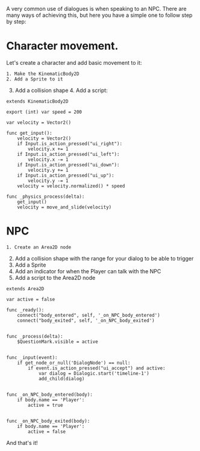 A very common use of dialogues is when speaking to an NPC. There are many ways of achieving this, but here you have a simple one to follow step by step:

# Character movement.
Let's create a character and add basic movement to it:

	1. Make the KinematicBody2D
	2. Add a Sprite to it
  3. Add a collision shape
	4. Add a script:

```gdscript
extends KinematicBody2D

export (int) var speed = 200

var velocity = Vector2()

func get_input():
    velocity = Vector2()
    if Input.is_action_pressed("ui_right"):
        velocity.x += 1
    if Input.is_action_pressed("ui_left"):
        velocity.x -= 1
    if Input.is_action_pressed("ui_down"):
        velocity.y += 1
    if Input.is_action_pressed("ui_up"):
        velocity.y -= 1
    velocity = velocity.normalized() * speed

func _physics_process(delta):
    get_input()
    velocity = move_and_slide(velocity)
```

# NPC

	1. Create an Area2D node
  2. Add a collision shape with the range for your dialog to be able to trigger
  3. Add a Sprite
  4. Add an indicator for when the Player can talk with the NPC
  5. Add a script to the Area2D node

```gdscript
extends Area2D

var active = false

func _ready():
	connect("body_entered", self, '_on_NPC_body_entered')
	connect("body_exited", self, '_on_NPC_body_exited')


func _process(delta):
	$QuestionMark.visible = active


func _input(event):
	if get_node_or_null('DialogNode') == null:
		if event.is_action_pressed("ui_accept") and active:
			var dialog = Dialogic.start('timeline-1')
			add_child(dialog)


func _on_NPC_body_entered(body):
	if body.name == 'Player':
		active = true


func _on_NPC_body_exited(body):
	if body.name == 'Player':
		active = false
```

And that's it!